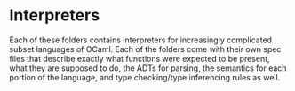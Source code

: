 # Interpreters

Each of these folders contains interpreters for increasingly complicated subset languages of OCaml. Each of the folders come with their own spec files that describe exactly what functions were expected to be present, what they are supposed to do, the ADTs for parsing, the semantics for each portion of the language, and type checking/type inferencing rules as well.
